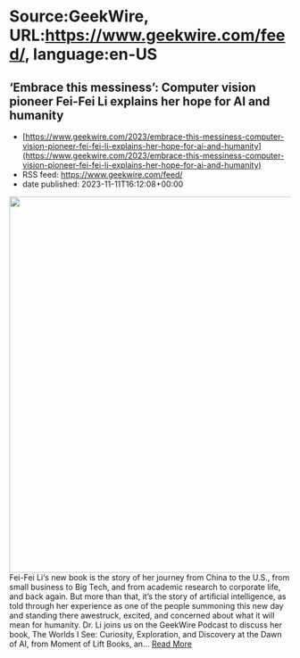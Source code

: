 # Source:GeekWire, URL:https://www.geekwire.com/feed/, language:en-US

## ‘Embrace this messiness’: Computer vision pioneer Fei-Fei Li explains her hope for AI and humanity
 - [https://www.geekwire.com/2023/embrace-this-messiness-computer-vision-pioneer-fei-fei-li-explains-her-hope-for-ai-and-humanity](https://www.geekwire.com/2023/embrace-this-messiness-computer-vision-pioneer-fei-fei-li-explains-her-hope-for-ai-and-humanity)
 - RSS feed: https://www.geekwire.com/feed/
 - date published: 2023-11-11T16:12:08+00:00

<img alt="" class="webfeedsFeaturedVisual wp-post-image" height="674" src="https://cdn.geekwire.com/wp-content/uploads/2023/11/worlds-i-see-fei-fei-li.png" width="975" /><br />Fei-Fei Li&#8216;s new book is the story of her journey from China to the U.S., from small business to Big Tech, and from academic research to corporate life, and back again. But more than that, it&#8217;s the story of artificial intelligence, as told through her experience as one of the people summoning this new day and standing there awestruck, excited, and concerned about what it will mean for humanity. Dr. Li joins us on the GeekWire Podcast to discuss her book, The Worlds I See: Curiosity, Exploration, and Discovery at the Dawn of AI, from Moment of Lift Books, an&#8230; <a href="https://www.geekwire.com/2023/embrace-this-messiness-computer-vision-pioneer-fei-fei-li-explains-her-hope-for-ai-and-humanity/">Read More</a>

